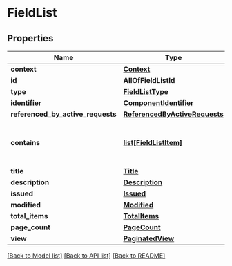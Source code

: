 # FieldList

## Properties
Name | Type | Description | Notes
------------ | ------------- | ------------- | -------------
**context** | [**Context**](Context.md) |  | 
**id** | **AllOfFieldListId** |  | 
**type** | [**FieldListType**](FieldListType.md) |  | 
**identifier** | [**ComponentIdentifier**](ComponentIdentifier.md) |  | 
**referenced_by_active_requests** | [**ReferencedByActiveRequests**](ReferencedByActiveRequests.md) |  | 
**contains** | [**list[FieldListItem]**](FieldListItem.md) | A list of field IRIs with additional properties. | 
**title** | [**Title**](Title.md) |  | 
**description** | [**Description**](Description.md) |  | [optional] 
**issued** | [**Issued**](Issued.md) |  | 
**modified** | [**Modified**](Modified.md) |  | 
**total_items** | [**TotalItems**](TotalItems.md) |  | 
**page_count** | [**PageCount**](PageCount.md) |  | 
**view** | [**PaginatedView**](PaginatedView.md) |  | 

[[Back to Model list]](../README.md#documentation-for-models) [[Back to API list]](../README.md#documentation-for-api-endpoints) [[Back to README]](../README.md)


